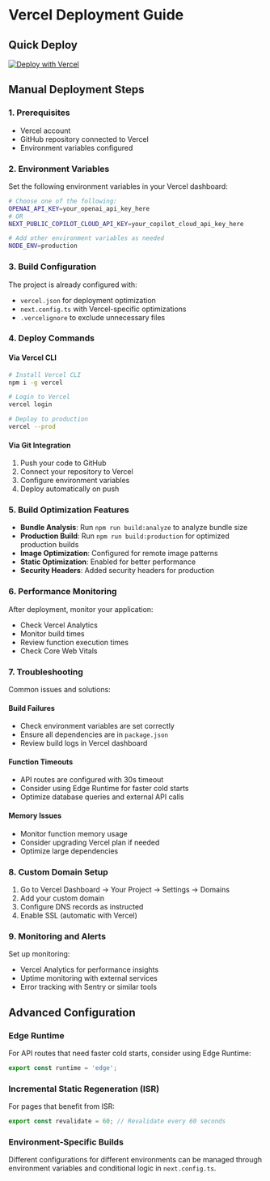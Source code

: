 # Vercel Deployment Guide

## Quick Deploy

[![Deploy with Vercel](https://vercel.com/button)](https://vercel.com/new/clone?repository-url=https://github.com/YOUR_USERNAME/lakay-ai)

## Manual Deployment Steps

### 1. Prerequisites
- Vercel account
- GitHub repository connected to Vercel
- Environment variables configured

### 2. Environment Variables
Set the following environment variables in your Vercel dashboard:

```bash
# Choose one of the following:
OPENAI_API_KEY=your_openai_api_key_here
# OR
NEXT_PUBLIC_COPILOT_CLOUD_API_KEY=your_copilot_cloud_api_key_here

# Add other environment variables as needed
NODE_ENV=production
```

### 3. Build Configuration
The project is already configured with:
- `vercel.json` for deployment optimization
- `next.config.ts` with Vercel-specific optimizations
- `.vercelignore` to exclude unnecessary files

### 4. Deploy Commands

#### Via Vercel CLI
```bash
# Install Vercel CLI
npm i -g vercel

# Login to Vercel
vercel login

# Deploy to production
vercel --prod
```

#### Via Git Integration
1. Push your code to GitHub
2. Connect your repository to Vercel
3. Configure environment variables
4. Deploy automatically on push

### 5. Build Optimization Features

- **Bundle Analysis**: Run `npm run build:analyze` to analyze bundle size
- **Production Build**: Run `npm run build:production` for optimized production builds
- **Image Optimization**: Configured for remote image patterns
- **Static Optimization**: Enabled for better performance
- **Security Headers**: Added security headers for production

### 6. Performance Monitoring

After deployment, monitor your application:
- Check Vercel Analytics
- Monitor build times
- Review function execution times
- Check Core Web Vitals

### 7. Troubleshooting

Common issues and solutions:

#### Build Failures
- Check environment variables are set correctly
- Ensure all dependencies are in `package.json`
- Review build logs in Vercel dashboard

#### Function Timeouts
- API routes are configured with 30s timeout
- Consider using Edge Runtime for faster cold starts
- Optimize database queries and external API calls

#### Memory Issues
- Monitor function memory usage
- Consider upgrading Vercel plan if needed
- Optimize large dependencies

### 8. Custom Domain Setup

1. Go to Vercel Dashboard → Your Project → Settings → Domains
2. Add your custom domain
3. Configure DNS records as instructed
4. Enable SSL (automatic with Vercel)

### 9. Monitoring and Alerts

Set up monitoring:
- Vercel Analytics for performance insights
- Uptime monitoring with external services
- Error tracking with Sentry or similar tools

## Advanced Configuration

### Edge Runtime
For API routes that need faster cold starts, consider using Edge Runtime:

```typescript
export const runtime = 'edge';
```

### Incremental Static Regeneration (ISR)
For pages that benefit from ISR:

```typescript
export const revalidate = 60; // Revalidate every 60 seconds
```

### Environment-Specific Builds
Different configurations for different environments can be managed through environment variables and conditional logic in `next.config.ts`. 